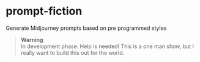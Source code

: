 # prompt-fiction

Generate Midjourney prompts based on pre programmed styles

> **Warning**  
> In development phase. Help is needed! This is a one man show, but I really want to build this out for the world.
